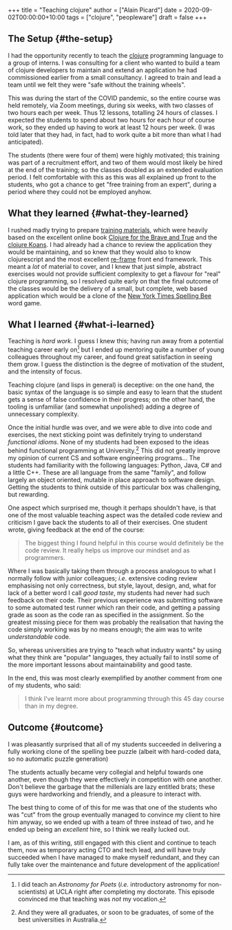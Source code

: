 +++
title = "Teaching clojure"
author = ["Alain Picard"]
date = 2020-09-02T00:00:00+10:00
tags = ["clojure", "peopleware"]
draft = false
+++

## The Setup {#the-setup}

I had the opportunity recently to teach the [clojure](https://clojure.org) programming language
to a group of interns.  I was consulting for a client who wanted
to build a team of clojure developers to maintain and extend an
application he had commissioned earlier from a small consultancy.
I agreed to train and lead a team until we felt they were "safe
without the training wheels".

This was during the start of the COVID pandemic,
so the entire course was held remotely, via Zoom meetings, during six
weeks, with two classes of two hours each per week.  Thus 12 lessons,
totalling 24 hours of classes.  I expected the students to spend about two
hours for each hour of course work, so they ended up having to work at
least 12 hours per week.  (I was told later that they had, in fact,
had to work quite a bit more than what I had anticipated).

The students (there were four of them) were highly motivated;
this training was part of a recruitment effort, and two of them
would most likely be hired at the end of the training; so the
classes doubled as an extended evaluation period.  I felt comfortable
with this as this was all explained up front to the students, who
got a chance to get "free training from an expert", during a period
where they could not be employed anyhow.


## What **they** learned {#what-they-learned}

I rushed madly trying to prepare
[training materials](https://github.com/alain-picard/clojure-training), which were heavily based on the
excellent online book [Clojure for the Brave and True](https://www.braveclojure.com/clojure-for-the-brave-and-true/)
and the [clojure Koans](https://github.com/functional-koans/clojure-koans).  I had already had a chance to
review the application they would be maintaining, and so
knew that they would also to know clojurescript and the
most excellent [re-frame](https://github.com/day8/re-frame/) front end framework.  This meant
a _lot_ of material to cover, and I knew that just simple,
abstract exercises would not provide sufficient complexity
to get a flavour for "real" clojure programming, so I resolved
quite early on that the final outcome of the classes would
be the delivery of a small, but complete, web based application
which would be a clone of the [New York Times Spelling Bee](https://www.nytimes.com/puzzles/spelling-bee) word game.


## What **I** learned {#what-i-learned}

Teaching is _hard work_.  I guess I knew this; having run away from a
potential teaching career early on[^fn:1] but I ended up mentoring
quite a number of young colleagues throughout my career, and found
great satisfaction in seeing them grow.  I guess the distinction is
the degree of motivation of the student, and the intensity of focus.

Teaching clojure (and lisps in general) is deceptive: on the one hand,
the basic syntax of the language is so simple and easy to learn that
the student gets a sense of false confidence in their progress; on the
other hand, the tooling is unfamiliar (and somewhat unpolished) adding
a degree of unnecessary complexity.

Once the initial hurdle was over,
and we were able to dive into code and exercises, the next sticking
point was definitely trying to understand _functional idioms_.  None
of my students had been exposed to the ideas behind functional
programming at University.[^fn:2]  This did not greatly improve my
opinion of current CS and software engineering programs...
The students had familiarity with the following languages: Python,
Java, C# and a little C++.  These are all language from the same
"family", and follow largely an object oriented, mutable in place
approach to software design.  Getting the students to think outside of
this particular box was challenging, but rewarding.

One aspect which surprised me, though it perhaps shouldn't have, is
that one of the most valuable teaching aspect was the detailed code
review and criticism I gave back the students to all of their
exercises.  One student wrote, giving feedback at the end of the course:

> The biggest thing I found helpful in this course would definitely be
> the code review.  It really helps us improve our mindset and as
> programmers.

Where I was basically taking them through a process analogous to what
I normally follow with junior colleagues; _i.e._ extensive coding review
emphasising not only correctness, but style, layout, design, and, what
for lack of a better word I call _good taste_, my students had never had
such feedback on their code.  Their previous experience was submitting
software to some automated test runner which ran their code, and
getting a passing grade as soon as the code ran as specified in the
assignment.  So the greatest missing piece for them was probably the
realisation that having the code simply working was by no means
enough; the aim was to write _understandable_ code.

So, whereas universities are trying to "teach what industry wants" by
using what they think are "popular" languages, they actually fail to
instil some of the more important lessons about maintainability and
good taste.

In the end, this was most clearly exemplified by another
comment from one of my students, who said:

> I think I've learnt more about programming through this 45 day course
> than in my degree.


## Outcome {#outcome}

I was pleasantly surprised that all of my students succeeded in
delivering a fully working clone of the spelling bee puzzle (albeit
with hard-coded data, so no automatic puzzle generation)

The students actually became very collegial and helpful towards
one another, even though they were effectively in competition with
one another.  Don't believe the garbage that the millenials are
lazy entitled brats; these guys were hardworking and friendly, and
a pleasure to interact with.

The best thing to come of of this for me was that one of the
students who was "cut" from the group eventually managed to
convince my client to hire him anyway, so we ended up with a team
of three instead of two, and he ended up being an _excellent_ hire,
so I think we really lucked out.

I am, as of this writing, still engaged with this client and continue
to teach them, now as temporary acting CTO and tech lead, and will
have truly succeeded when I have managed to make myself redundant, and
they can fully take over the maintenance and future development of
the application!

[^fn:1]: I did teach an _Astronomy for Poets_ (_i.e._ introductory astronomy for non-scientists) at UCLA right after completing my doctorate. This episode convinced me that teaching was _not_ my vocation.
[^fn:2]: And they were all graduates, or soon to be graduates, of some of the best universities in Australia.
